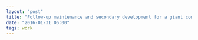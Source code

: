 ```yaml
---
layout: "post"
title: "Follow-up maintenance and secondary development for a giant company"
date: "2016-01-31 06:00"
tags: work
---
```

